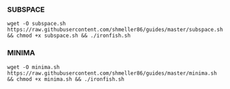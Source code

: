 ### SUBSPACE
```console
wget -O subspace.sh https://raw.githubusercontent.com/shmeller86/guides/master/subspace.sh && chmod +x subspace.sh && ./ironfish.sh
```

### MINIMA
```console
wget -O minima.sh https://raw.githubusercontent.com/shmeller86/guides/master/minima.sh && chmod +x minima.sh && ./ironfish.sh
```